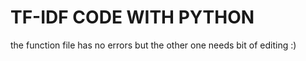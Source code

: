 # TF-IDF CODE WITH PYTHON
the function file has no errors but the other one needs bit of editing :)
